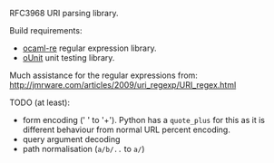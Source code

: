 RFC3968 URI parsing library.

Build requirements:
* [ocaml-re](http://github.com/avsm/ocaml-re) regular expression library.
* [oUnit](http://ounit.forge.ocamlcore.org/) unit testing library.

Much assistance for the regular expressions from:
<http://jmrware.com/articles/2009/uri_regexp/URI_regex.html>

TODO (at least):

+ form encoding (' ' to '+'). Python has a `quote_plus` for this as it is
  different behaviour from normal URL percent encoding.
+ query argument decoding
+ path normalisation (`a/b/..` to `a/`)


